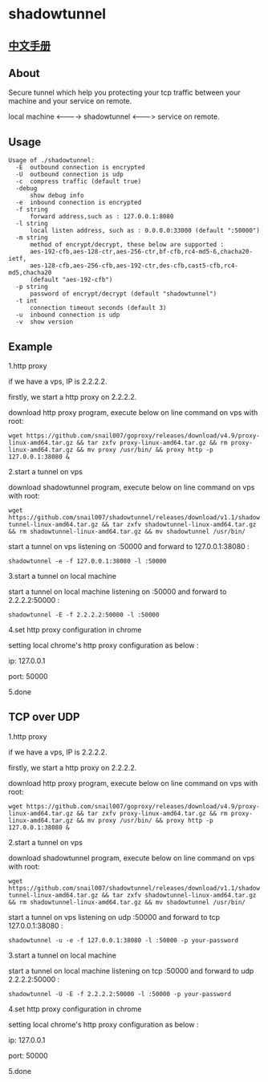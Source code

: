 # shadowtunnel

## [中文手册](/README_ZH.md)

## About

Secure tunnel which help you protecting your tcp traffic between your machine and your service on remote.

local machine <----> shadowtunnel <---> service on remote.

## Usage

```text
Usage of ./shadowtunnel:
  -E  outbound connection is encrypted
  -U  outbound connection is udp
  -c  compress traffic (default true)
  -debug
      show debug info
  -e  inbound connection is encrypted
  -f string
      forward address,such as : 127.0.0.1:8080
  -l string
      local listen address, such as : 0.0.0.0:33000 (default ":50000")
  -m string
      method of encrypt/decrypt, these below are supported :
      aes-192-cfb,aes-128-ctr,aes-256-ctr,bf-cfb,rc4-md5-6,chacha20-ietf,
      aes-128-cfb,aes-256-cfb,aes-192-ctr,des-cfb,cast5-cfb,rc4-md5,chacha20
      (default "aes-192-cfb")
  -p string
      password of encrypt/decrypt (default "shadowtunnel")
  -t int
      connection timeout seconds (default 3)
  -u  inbound connection is udp
  -v  show version
```

## Example

1.http proxy

if we have a vps, IP is 2.2.2.2.

firstly, we start a http proxy on 2.2.2.2.

download http proxy program, execute below on line command on vps with root:

`wget https://github.com/snail007/goproxy/releases/download/v4.9/proxy-linux-amd64.tar.gz && tar zxfv proxy-linux-amd64.tar.gz && rm proxy-linux-amd64.tar.gz && mv proxy /usr/bin/ && proxy http -p 127.0.0.1:38080 &`

2.start a tunnel on vps

download shadowtunnel program, execute below on line command on vps with root:

`wget https://github.com/snail007/shadowtunnel/releases/download/v1.1/shadowtunnel-linux-amd64.tar.gz && tar zxfv shadowtunnel-linux-amd64.tar.gz && rm shadowtunnel-linux-amd64.tar.gz && mv shadowtunnel /usr/bin/`

start a tunnel on vps listening on :50000 and forward to 127.0.0.1:38080 :

`shadowtunnel -e -f 127.0.0.1:38080 -l :50000`

3.start a tunnel on local machine

start a tunnel on local machine listening on :50000 and forward to 2.2.2.2:50000 :

`shadowtunnel -E -f 2.2.2.2:50000 -l :50000`

4.set http proxy configuration in chrome

setting local chrome's http proxy configuration as below :

ip: 127.0.0.1

port: 50000

5.done

## TCP over UDP

1.http proxy

if we have a vps, IP is 2.2.2.2.

firstly, we start a http proxy on 2.2.2.2.

download http proxy program, execute below on line command on vps with root:

`wget https://github.com/snail007/goproxy/releases/download/v4.9/proxy-linux-amd64.tar.gz && tar zxfv proxy-linux-amd64.tar.gz && rm proxy-linux-amd64.tar.gz && mv proxy /usr/bin/ && proxy http -p 127.0.0.1:38080 &`

2.start a tunnel on vps

download shadowtunnel program, execute below on line command on vps with root:

`wget https://github.com/snail007/shadowtunnel/releases/download/v1.1/shadowtunnel-linux-amd64.tar.gz && tar zxfv shadowtunnel-linux-amd64.tar.gz && rm shadowtunnel-linux-amd64.tar.gz && mv shadowtunnel /usr/bin/`

start a tunnel on vps listening on udp :50000 and forward to tcp 127.0.0.1:38080 :

`shadowtunnel -u -e -f 127.0.0.1:38080 -l :50000 -p your-password`

3.start a tunnel on local machine

start a tunnel on local machine listening on tcp :50000 and forward to udp 2.2.2.2:50000 :

`shadowtunnel -U -E -f 2.2.2.2:50000 -l :50000 -p your-password`

4.set http proxy configuration in chrome

setting local chrome's http proxy configuration as below :

ip: 127.0.0.1

port: 50000

5.done
